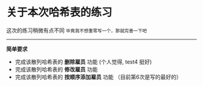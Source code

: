 # 关于本次哈希表的练习

这次的练习稍微有点不同 `毕竟我不想重零写一个，那就完善一下吧`

***

**简单要求**
* 完成该散列哈希表的 **删除雇员** 功能 (个人觉得, test4 挺好)
* 完成该散列哈希表的 **修改雇员** 功能
* 完成该散列哈希表的 **按顺序添加雇员** 功能 （目前第6次是写的最好的）